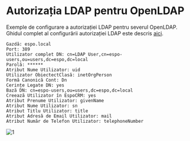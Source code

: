 # Autorizația LDAP pentru OpenLDAP

Exemple de configurare a autorizației LDAP pentru severul  OpenLDAP. Ghidul complet al configurării autorizației LDAP este descris [aici](ldap-authorization.md).

```
Gazdă: espo.local
Port: 389
Utilizator complet DN: cn=LDAP User,cn=espo-users,ou=users,dc=espo,dc=local
Parolă: ******
Atribut Nume Utilizator: uid
Utilizator ObiectectClasă: inetOrgPerson
Formă Canonică Cont: Dn
Cerințe Legate DN: yes
Bază DN: cn=espo-users,ou=users,dc=espo,dc=local
Creează Utilizator în EspoCRM: yes
Atribut Prenume Utilizator: givenName
Atribut Nume Utilizator: sn
Atribut Titlu Utilizator: title
Atribut Adresă de Email Utilizator: mail
Atribut Număr de Telefon Utilizator: telephoneNumber
```

![1](https://raw.githubusercontent.com/espocrm/documentation/master/_static/images/administration/ldap-authorization/ldap-configuration-for-openldap.png)
